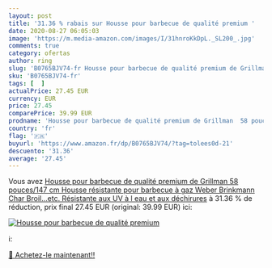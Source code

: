 ```yaml
---
layout: post
title: '31.36 % rabais sur Housse pour barbecue de qualité premium '
date: 2020-08-27 06:05:03
image: 'https://m.media-amazon.com/images/I/31hnroKkDpL._SL200_.jpg'
comments: true
category: ofertas
author: ring
slug: 'B0765BJV74-fr Housse pour barbecue de qualité premium de Grillman 58...'
sku: 'B0765BJV74-fr'
tags: [  ]
actualPrice: 27.45 EUR
currency: EUR
price: 27.45
comparePrice: 39.99 EUR
prodname: 'Housse pour barbecue de qualité premium de Grillman  58 pouces/147 cm   Housse résistante pour barbecue à gaz Weber  Brinkmann  Char Broil...etc. Résistante aux UV  à l eau et aux déchirures'
country: 'fr'
flag: '🇫🇷'
buyurl: 'https://www.amazon.fr/dp/B0765BJV74/?tag=tolees0d-21'
descuento: '31.36'
average: '27.45'
---
```


Vous avez [Housse pour barbecue de qualité premium de Grillman  58 pouces/147 cm   Housse résistante pour barbecue à gaz Weber  Brinkmann  Char Broil...etc. Résistante aux UV  à l eau et aux déchirures](https://www.amazon.fr/dp/B0765BJV74/?tag=tolees0d-21)  à  31.36 % de réduction, prix final  27.45 EUR (original: 39.99 EUR) ici:

[![Housse pour barbecue de qualité premium ](https://m.media-amazon.com/images/I/31hnroKkDpL._SL200_.jpg)](https://www.amazon.fr/dp/B0765BJV74/?tag=tolees0d-21)

ℹ️:


[🛒 Achetez-le maintenant!!](https://www.amazon.fr/dp/B0765BJV74/?tag=tolees0d-21)

